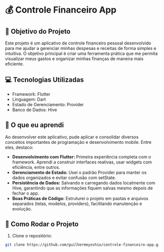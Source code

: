 # 💰 Controle Financeiro App

## 🎯 Objetivo do Projeto

Este projeto é um aplicativo de controle financeiro pessoal desenvolvido para me ajudar a gerenciar minhas despesas e receitas de forma simples e intuitiva. O objetivo principal é criar uma ferramenta prática que me permita visualizar meus gastos e organizar minhas finanças de maneira mais eficiente.

## 💻 Tecnologias Utilizadas

- Framework: Flutter  
- Linguagem: Dart  
- Estado de Gerenciamento: Provider  
- Banco de Dados: Hive  

## 🧠 O que eu aprendi

Ao desenvolver este aplicativo, pude aplicar e consolidar diversos conceitos importantes de programação e desenvolvimento mobile. Entre eles, destaco:

- **Desenvolvimento com Flutter:** Primeira experiência completa com o framework. Aprendi a construir interfaces reativas, usar widgets com eficiência, entre outros.  
- **Gerenciamento de Estado:** Usei o padrão Provider para manter os dados organizados e evitar confusão com setState.  
- **Persistência de Dados:** Salvando e carregando dados localmente com Hive, garantindo que as informações fiquem salvas mesmo depois de fechar o app.  
- **Boas Práticas de Código:** Estruturei o projeto em pastas e arquivos separados (telas, modelos, providers), facilitando manutenção e evolução.

## 🚀 Como Rodar o Projeto

1. Clone o repositório:

```bash
git clone https://github.com/guilhermeyoshio/controle-financeiro-app.git
